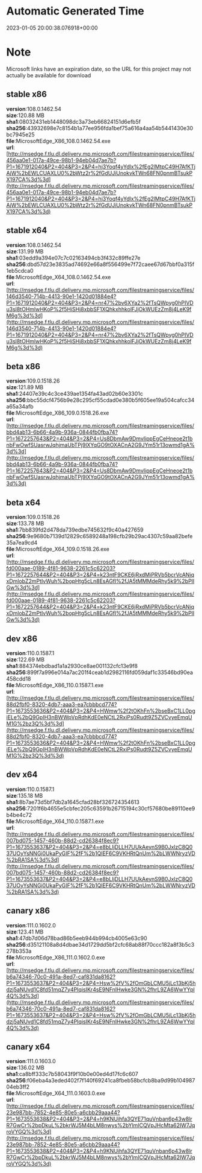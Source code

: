 # Automatic Generated Time
2023-01-05 20:00:38.076918+00:00

# Note
Microsoft links have an expiration date, so the URL for this project may not actually be available for download

## stable x86
**version**:108.0.1462.54  
**size**:120.88 MB  
**sha1**:08032431eb1448098dc3a73eb66824151d6efb5f  
**sha256**:43932698e7c8154b1a77ee956fda1bef75a616a4aa54b5441430e30bc7945e25  
**file**:MicrosoftEdge_X86_108.0.1462.54.exe  
**url**:[http://msedge.f.tlu.dl.delivery.mp.microsoft.com/filestreamingservice/files/456aa0e1-017a-49ce-98b1-94eb04d7ae7b?P1=1671912040&P2=404&P3=2&P4=hj3Yoqf4yYdlx%2fEg2lMtpC49H7AfKTjAjW%2bEWLCUAXLU0%2bWtz2r%2fGdUJiUnokvkTWn68FN0pnmBTsukPX197CA%3d%3d](http://msedge.f.tlu.dl.delivery.mp.microsoft.com/filestreamingservice/files/456aa0e1-017a-49ce-98b1-94eb04d7ae7b?P1=1671912040&P2=404&P3=2&P4=hj3Yoqf4yYdlx%2fEg2lMtpC49H7AfKTjAjW%2bEWLCUAXLU0%2bWtz2r%2fGdUJiUnokvkTWn68FN0pnmBTsukPX197CA%3d%3d)  

## stable x64
**version**:108.0.1462.54  
**size**:131.99 MB  
**sha1**:03edd9a394e07c7c02163494cb3f432c89ffe27e  
**sha256**:dbd57d23e3835ad74692e66a8f556499e7f72caee67d67bbf0a315f1eb5cdca0  
**file**:MicrosoftEdge_X64_108.0.1462.54.exe  
**url**:[http://msedge.f.tlu.dl.delivery.mp.microsoft.com/filestreamingservice/files/146d3540-714b-4413-90e1-1420d01884e4?P1=1671912040&P2=404&P3=2&P4=nr47%2bv6XYa2%2fTsQWpyg0hPIVDu3sl8tOHmlwHKoP%2f5HiSHj8xbbSF1XQhkxhhkolFJjOkWUEzZm8j4LeK9fM6g%3d%3d](http://msedge.f.tlu.dl.delivery.mp.microsoft.com/filestreamingservice/files/146d3540-714b-4413-90e1-1420d01884e4?P1=1671912040&P2=404&P3=2&P4=nr47%2bv6XYa2%2fTsQWpyg0hPIVDu3sl8tOHmlwHKoP%2f5HiSHj8xbbSF1XQhkxhhkolFJjOkWUEzZm8j4LeK9fM6g%3d%3d)  

## beta x86
**version**:109.0.1518.26  
**size**:121.89 MB  
**sha1**:24407e39c4c3ce439ae1354fa43ad02b60e3301c  
**sha256**:bbc55dcf4756b9e28c295cf55cdad0e380b5f605ee19a504cafcc34a65a34afb  
**file**:MicrosoftEdge_X86_109.0.1518.26.exe  
**url**:[http://msedge.f.tlu.dl.delivery.mp.microsoft.com/filestreamingservice/files/bbd4ab13-6b66-4a9b-936a-0844fb0fba74?P1=1672257643&P2=404&P3=2&P4=Us8DbmAw9DmvIippEgCeHneoe2t1bnbFwOwfSUasrwJqhjmaUbTPj9lXYqGO9tOXACnA2G9JYm51r13owmd1gA%3d%3d](http://msedge.f.tlu.dl.delivery.mp.microsoft.com/filestreamingservice/files/bbd4ab13-6b66-4a9b-936a-0844fb0fba74?P1=1672257643&P2=404&P3=2&P4=Us8DbmAw9DmvIippEgCeHneoe2t1bnbFwOwfSUasrwJqhjmaUbTPj9lXYqGO9tOXACnA2G9JYm51r13owmd1gA%3d%3d)  

## beta x64
**version**:109.0.1518.26  
**size**:133.78 MB  
**sha1**:7bb839fd2d478da739edbe745632f9c40a427659  
**sha256**:9e9680b7139d12829c6589248a198cfb29b29ac4307c59aa82befe35a7ea9cd4  
**file**:MicrosoftEdge_X64_109.0.1518.26.exe  
**url**:[http://msedge.f.tlu.dl.delivery.mp.microsoft.com/filestreamingservice/files/fd000aae-0189-4f81-9638-2261c5c62203?P1=1672257644&P2=404&P3=2&P4=k23ntF9CKE6jRxdMiPRVb5bcrVcANiqxDmlobZ2mPtIvWuh%2bopHtg5cLn8EsAGfl%2fJA5tMMMdeRhy5k9%2bPlIGw%3d%3d](http://msedge.f.tlu.dl.delivery.mp.microsoft.com/filestreamingservice/files/fd000aae-0189-4f81-9638-2261c5c62203?P1=1672257644&P2=404&P3=2&P4=k23ntF9CKE6jRxdMiPRVb5bcrVcANiqxDmlobZ2mPtIvWuh%2bopHtg5cLn8EsAGfl%2fJA5tMMMdeRhy5k9%2bPlIGw%3d%3d)  

## dev x86
**version**:110.0.1587.1  
**size**:122.69 MB  
**sha1**:884374ebdbad1a1a2930ce8ae001132cfc13e9f8  
**sha256**:899f7a996e014a7ac201f4ceab1d2982116fd059daf1c33546bd90ea458cdd18  
**file**:MicrosoftEdge_X86_110.0.1587.1.exe  
**url**:[http://msedge.f.tlu.dl.delivery.mp.microsoft.com/filestreamingservice/files/88d2fbf0-8320-4db7-aaa3-ea7cbbbcd774?P1=1673553636&P2=404&P3=2&P4=HWmw%2f2tOKhFn%2bseBxC1LL0pgiELe%2bQ9GpIH3nBWWpVpRdhKdE0eNCtL2RxiPs0Rudt9Z5ZVCvyeEmqUM1G%2bz3Q%3d%3d](http://msedge.f.tlu.dl.delivery.mp.microsoft.com/filestreamingservice/files/88d2fbf0-8320-4db7-aaa3-ea7cbbbcd774?P1=1673553636&P2=404&P3=2&P4=HWmw%2f2tOKhFn%2bseBxC1LL0pgiELe%2bQ9GpIH3nBWWpVpRdhKdE0eNCtL2RxiPs0Rudt9Z5ZVCvyeEmqUM1G%2bz3Q%3d%3d)  

## dev x64
**version**:110.0.1587.1  
**size**:135.18 MB  
**sha1**:8b7ae73d5bf7db2a1645cfad28bf326724354613  
**sha256**:7201f6b4655e5cbfec205c63591b26715194c30cf57680be89110ee9b4be4c72  
**file**:MicrosoftEdge_X64_110.0.1587.1.exe  
**url**:[http://msedge.f.tlu.dl.delivery.mp.microsoft.com/filestreamingservice/files/007bd075-1457-460b-88d2-cd26384f8ec9?P1=1673553637&P2=404&P3=2&P4=e8bLIjDLLH7UUkAeynS9B0JxlzC8Q037UOyYsNNGi0UkaPyGIF%2fF%2b1QlEF6C9VKHRtQnUm%2bLWWNryzVD%2bRA1SA%3d%3d](http://msedge.f.tlu.dl.delivery.mp.microsoft.com/filestreamingservice/files/007bd075-1457-460b-88d2-cd26384f8ec9?P1=1673553637&P2=404&P3=2&P4=e8bLIjDLLH7UUkAeynS9B0JxlzC8Q037UOyYsNNGi0UkaPyGIF%2fF%2b1QlEF6C9VKHRtQnUm%2bLWWNryzVD%2bRA1SA%3d%3d)  

## canary x86
**version**:111.0.1602.0  
**size**:123.41 MB  
**sha1**:47db7d06d78bad86b5eeb944b994cb4005e63c90  
**sha256**:d35121108a8d4dbae34d1729dd5bf2cfc68ab88f70ccc182a8f3b5c3278b353a  
**file**:MicrosoftEdge_X86_111.0.1602.0.exe  
**url**:[http://msedge.f.tlu.dl.delivery.mp.microsoft.com/filestreamingservice/files/b6a74346-70c0-491a-8ed7-caf831da8162?P1=1673553637&P2=404&P3=2&P4=Hsw%2fV%2fOmGbLCMU5jLc13bKj5hdzj5aNUvd1C8fd51mqZ7y4PIqisIKr4sE9NFnlHwke3GN%2fhrL9ZA6WwYYpl4Q%3d%3d](http://msedge.f.tlu.dl.delivery.mp.microsoft.com/filestreamingservice/files/b6a74346-70c0-491a-8ed7-caf831da8162?P1=1673553637&P2=404&P3=2&P4=Hsw%2fV%2fOmGbLCMU5jLc13bKj5hdzj5aNUvd1C8fd51mqZ7y4PIqisIKr4sE9NFnlHwke3GN%2fhrL9ZA6WwYYpl4Q%3d%3d)  

## canary x64
**version**:111.0.1603.0  
**size**:136.02 MB  
**sha1**:ca8bff333c7b58043f9f10b0e00ed4d17fc6c607  
**sha256**:f06eba4a3eded402f7f140f69241ca8fbeb58bcfcb8ba9d99b10498704eb3ff2  
**file**:MicrosoftEdge_X64_111.0.1603.0.exe  
**url**:[http://msedge.f.tlu.dl.delivery.mp.microsoft.com/filestreamingservice/files/23e987bb-7852-4e85-80e5-a6cbb29aaa44?P1=1673553638&P2=404&P3=2&P4=h9KNUihfa3QYE71quVnban6p43w8lrR7GwCr%2bpDkuL%2bkrWJ5M4bLM8nwys%2bYlmICQVpJHcMta62IW7JqroVYGQ%3d%3d](http://msedge.f.tlu.dl.delivery.mp.microsoft.com/filestreamingservice/files/23e987bb-7852-4e85-80e5-a6cbb29aaa44?P1=1673553638&P2=404&P3=2&P4=h9KNUihfa3QYE71quVnban6p43w8lrR7GwCr%2bpDkuL%2bkrWJ5M4bLM8nwys%2bYlmICQVpJHcMta62IW7JqroVYGQ%3d%3d)  


